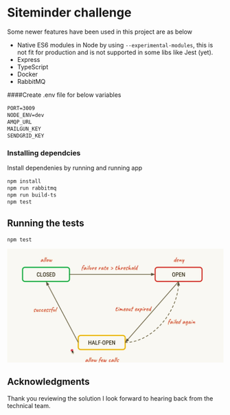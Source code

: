 # Siteminder challenge

Some newer features have been used in this project are as below
- Native ES6 modules in Node by using `--experimental-modules`, this is not fit for production and is not supported in some libs like Jest (yet).
- Express
- TypeScript
- Docker
- RabbitMQ

####Create .env file for below variables

````
PORT=3009
NODE_ENV=dev
AMQP_URL
MAILGUN_KEY
SENDGRID_KEY
````


### Installing dependcies

Install dependenies by running and running app

```
npm install
npm run rabbitmq
npm run build-ts
npm test
```

## Running the tests

```
npm test
```

![Alt text](circuitBreaker.png?raw=true "Title")

## Acknowledgments
Thank you reviewing the solution I look forward to hearing back from the technical team.

